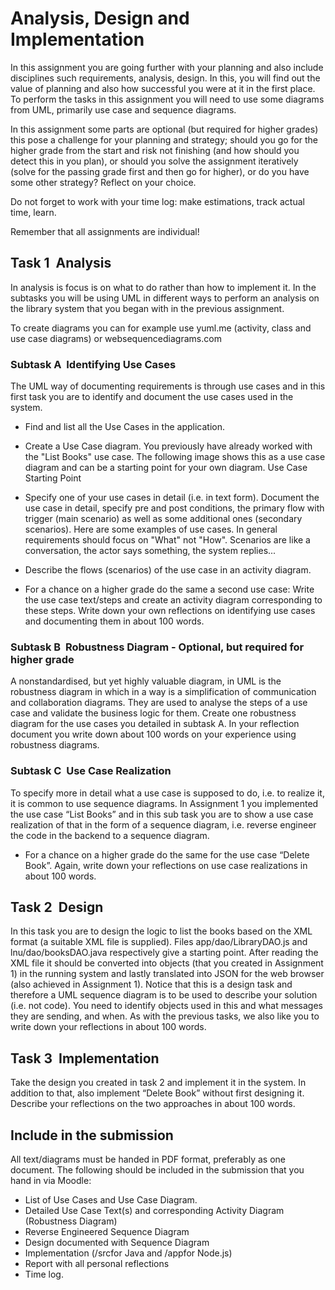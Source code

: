 # Analysis, Design and Implementation
In this assignment you are going further with your planning and also include disciplines such requirements, analysis, design. In this, you will find out the value of planning and also how successful you were at it in the first place. To perform the tasks in this assignment you will need to use some diagrams from UML, primarily use case and sequence diagrams.

In this assignment some parts are optional (but required for higher grades) this pose a challenge for your planning and strategy; should you go for the higher grade from the start and risk not finishing (and how should you detect this in you plan), or should you solve the assignment iteratively (solve for the passing grade first and then go for higher), or do you have some other strategy? Reflect on your choice.

Do not forget to work with your time log: make estimations, track actual time, learn.

Remember that all assignments are individual!

## Task 1 ­­ Analysis
In analysis is focus is on what to do rather than how to implement it. In the subtasks you will be using UML in different ways to perform an analysis on the library system that you began with in the previous assignment.

To create diagrams you can for example use yuml.me (activity, class and use case diagrams) or websequencediagrams.com

### Subtask A ­­ Identifying Use Cases
The UML way of documenting requirements is through use cases and in this first task you are to identify and document the use cases used in the system.

* Find and list all the Use Cases in the application.
* Create a Use Case diagram. You previously have already worked with the "List Books" use case. The following image shows this as a use case diagram and can be a starting point for your own diagram.
Use Case Starting Point

* Specify one of your use cases in detail (i.e. in text form). Document the use case in detail, specify pre and post conditions, the primary flow with trigger (main scenario) as well as some additional ones (secondary scenarios). Here are some examples of use cases. In general requirements should focus on "What" not "How". Scenarios are like a conversation, the actor says something, the system replies...
* Describe the flows (scenarios) of the use case in an activity diagram.
* For a chance on a higher grade do the same a second use case: Write the use case text/steps and create an activity diagram corresponding to these steps.
Write down your own reflections on identifying use cases and documenting them in about 100 words.

### Subtask B ­­ Robustness Diagram - Optional, but required for higher grade
A non­standardised, but yet highly valuable diagram, in UML is the robustness diagram in which in a way is a simplification of communication and collaboration diagrams. They are used to analyse the steps of a use case and validate the business logic for them. Create one robustness diagram for the use cases you detailed in subtask A. In your reflection document you write down about 100 words on your experience using robustness diagrams.

### Subtask C ­­ Use Case Realization
To specify more in detail what a use case is supposed to do, i.e. to realize it, it is common to use sequence diagrams. In Assignment 1 you implemented the use case “List Books” and in this sub task you are to show a use case realization of that in the form of a sequence diagram, i.e. reverse engineer the code in the backend to a sequence diagram.

* For a chance on a higher grade do the same for the use case “Delete Book”.
Again, write down your reflections on use case realizations in about 100 words.

## Task 2 ­­ Design
In this task you are to design the logic to list the books based on the XML format (a suitable XML file is supplied). Files app/dao/LibraryDAO.js and lnu/dao/booksDAO.java respectively give a starting point. After reading the XML file it should be converted into objects (that you created in Assignment 1) in the running system and lastly translated into JSON for the web browser (also achieved in Assignment 1). Notice that this is a design task and therefore a UML sequence diagram is to be used to describe your solution (i.e. not code). You need to identify objects used in this and what messages they are sending, and when. As with the previous tasks, we also like you to write down your reflections in about 100 words.

## Task 3 ­­ Implementation
Take the design you created in task 2 and implement it in the system. In addition to that, also implement “Delete Book” without first designing it. Describe your reflections on the two approaches in about 100 words.

## Include in the submission
All text/diagrams must be handed in PDF format, preferably as one document. The following should be included in the submission that you hand in via Moodle:

* List of Use Cases and Use Case Diagram.
* Detailed Use Case Text(s) and corresponding Activity Diagram
(Robustness Diagram)
* Reverse Engineered Sequence Diagram
* Design documented with Sequence Diagram
* Implementation (/src​for Java and /app​for Node.js)
* Report with all personal reflections
* Time log.